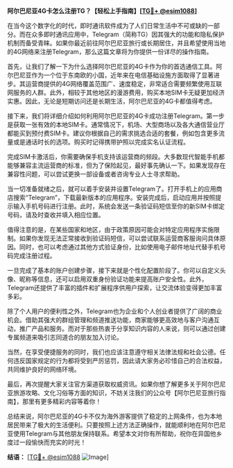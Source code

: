 **阿尔巴尼亚4G卡怎么注册TG？【轻松上手指南】[[TG💪+ @esim1088](https://t.me/s/esim1088)]**

在当今这个数字化的时代，即时通讯软件成为了人们日常生活中不可或缺的一部分。而在众多即时通讯应用中，Telegram（简称TG）因其强大的功能和隐私保护机制而备受青睐。如果你最近前往阿尔巴尼亚旅行或长期居住，并且希望使用当地的4G网络来注册Telegram，那么这篇文章将为你提供一份详尽的操作指南。

首先，让我们了解一下为什么选择阿尔巴尼亚的4G卡作为你的首选通信工具。阿尔巴尼亚作为一个位于东南欧的小国，近年来在电信基础设施方面取得了显著进步。其运营商提供的4G网络覆盖范围广、速度稳定，非常适合需要频繁使用互联网服务的人群。此外，相较于其他地区的漫游费用，购买本地SIM卡无疑更加经济实惠。因此，无论是短期访问还是长期生活，阿尔巴尼亚的4G卡都值得考虑。

接下来，我们将详细介绍如何利用阿尔巴尼亚的4G卡成功注册Telegram。第一步是获取一张有效的本地SIM卡。通常情况下，机场、大型商场以及各大通信营业厅都能买到预付费SIM卡。建议你根据自己的需求挑选合适的套餐，例如包含更多流量或是通话时长的选项。购买时记得携带护照以完成实名认证流程。

完成SIM卡激活后，你需要确保手机支持该运营商的频段。大多数现代智能手机都能够兼容主流运营商的标准，但为了保险起见，最好事先确认一下。如果发现存在兼容性问题，可以尝试更换一部设备或者咨询专业人士寻求帮助。

当一切准备就绪之后，就可以着手安装并设置Telegram了。打开手机上的应用商店搜索“Telegram”，下载最新版本的应用程序。安装完成后，启动应用并按照提示输入手机号码进行注册。此时，系统会发送一条验证码短信至你的新SIM卡绑定号码，请及时查收并填入相应位置。

值得注意的是，在某些国家和地区，由于政策原因可能会对特定应用程序实施限制。如果你发现无法正常接收到验证码短信，可以尝试联系运营商客服询问具体原因。同时，也可以考虑通过其他方式验证身份，比如使用电子邮件地址代替手机号码完成注册过程。

一旦完成了基本的账户创建步骤，接下来就是个性化配置阶段了。你可以自定义头像、昵称等信息，还可以启用双重身份验证功能来提高账户安全性。此外，Telegram还提供了丰富的插件和扩展程序供用户探索，让交流体验变得更加丰富多彩。

除了个人用户的便利性之外，Telegram也为企业和个人创业者提供了广阔的商业机会。借助其强大的群组管理和频道推送功能，商家能够更高效地与客户沟通互动，推广产品和服务。而对于那些热衷于分享知识内容的人来说，则可以通过创建专属频道来吸引志同道合的朋友加入讨论。

当然，在享受便捷服务的同时，我们也应该注意遵守相关法律法规和社会公德。任何违反国家规定的行为都将受到严厉惩罚，因此请大家务必珍惜自己的合法权益，共同维护良好的网络环境。

最后，再次提醒大家关注官方渠道获取权威资讯。如果你想了解更多关于阿尔巴尼亚旅游攻略、文化习俗等方面的知识，不妨关注我们的公众号【阿尔巴尼亚旅行指南】，那里有更多精彩内容等着你！

总结来说，阿尔巴尼亚的4G卡不仅为海外游客提供了稳定的上网条件，也为本地居民带来了极大的生活便利。只要按照上述方法正确操作，就能顺利地在阿尔巴尼亚使用Telegram与其他朋友保持联系。希望本文对你有所帮助，祝你在异国他乡度过一段愉快而充实的时光！

**结语：** [[TG💪+ @esim1088](https://t.me/s/esim1088) ![Image](https://i.postimg.cc/4NQfJmqS/Snipaste-2025-05-13-00-14-12.png)]